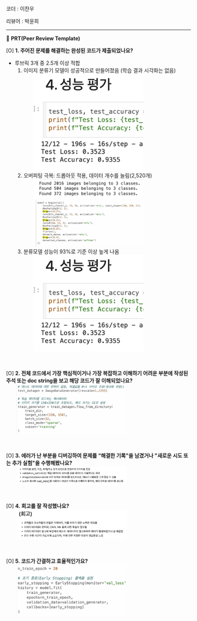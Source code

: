 코더 : 이찬우

리뷰어 : 박윤희

---

🔑 **PRT(Peer Review Template)**

[O]  **1. 주어진 문제를 해결하는 완성된 코드가 제출되었나요?**
* 루브릭 3개 중 2.5개 이상 적합
  1. 이미지 분류기 모델이 성공적으로 만들어졌음 (학습 결과 시각화는 없음)
     <br/>&nbsp;&nbsp;&nbsp;&nbsp;&nbsp;&nbsp;&nbsp;<img src="img/1-1.png" width="300">
  2. 오버피팅 극복: 드롭아웃 적용, 데이터 개수를 늘림(2,520개)
     <br/>&nbsp;&nbsp;&nbsp;&nbsp;&nbsp;&nbsp;&nbsp;<img src="img/1-2-1.png" width="300">
     <br/>&nbsp;&nbsp;&nbsp;&nbsp;&nbsp;&nbsp;&nbsp;<img src="img/1-2-2.png" width="300">
  4. 분류모델 성능이 93%로 기준 이상 높게 나옴
     <br/>&nbsp;&nbsp;&nbsp;&nbsp;&nbsp;&nbsp;&nbsp;<img src="img/1-1.png" width="300">

<br/>
    
[O]  **2. 전체 코드에서 가장 핵심적이거나 가장 복잡하고 이해하기 어려운 부분에 작성된 주석 또는 doc string을 보고 해당 코드가 잘 이해되었나요?**
<br/>&nbsp;&nbsp;&nbsp;&nbsp;&nbsp;&nbsp;&nbsp;<img src="img/2.png" width="300">

<br/>

[O]  **3. 에러가 난 부분을 디버깅하여 문제를 “해결한 기록"을 남겼거나 "새로운 시도 또는 추가 실험"을 수행해봤나요?**
<br/>&nbsp;&nbsp;&nbsp;&nbsp;&nbsp;&nbsp;&nbsp;<img src="img/3.png" width="300">

<br/>

[O]  **4. 회고를 잘 작성했나요?**
<br/>&nbsp;&nbsp;&nbsp;&nbsp;&nbsp;&nbsp;&nbsp;<img src="img/4.png" width="300">

<br/>

[O]  **5. 코드가 간결하고 효율적인가요?**
<br/>&nbsp;&nbsp;&nbsp;&nbsp;&nbsp;&nbsp;&nbsp;<img src="img/5.png" width="300">
